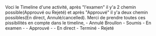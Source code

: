 Voci le Timeline d'une activité, après "l'examen" il y'a 2 chemin possible(Approuvé ou Rejeté) et après "Approuvé" il y'a deux chemin possibles(En direct, Annulé/cancelled). Merci de prendre toutes ces pissibilités en compte dans le timeline,
                                             - Annulé
Broullon - Soumis - En examen - - Approuvé - - En direct - Terminé
                                - Rejeté

